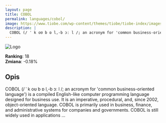 ```yaml
---
layout: page
title: COBOL
permalink: languages/cobol/
image: https://www.tiobe.com/wp-content/themes/tiobe/tiobe-index/images/COBOL.png
description: |
  COBOL (/ ˈ k oʊ b ɒ l,-b ɔː l /; an acronym for 'common business-oriented language') is a compiled English-like computer programming language designed for business use. It is an imperative, procedural, and, since 2002, object-oriented language. COBOL is primarily used in business, finance, and administrative systems for companies and governments. COBOL is still widely used in applications ...
---
```


![Logo](https://www.tiobe.com/wp-content/themes/tiobe/tiobe-index/images/COBOL.png)

**Ranking**: 18  
**Zmiana**: -0.18%    

## Opis

COBOL (/ ˈ k oʊ b ɒ l,-b ɔː l /; an acronym for 'common business-oriented language') is a compiled English-like computer programming language designed for business use. It is an imperative, procedural, and, since 2002, object-oriented language. COBOL is primarily used in business, finance, and administrative systems for companies and governments. COBOL is still widely used in applications ...
